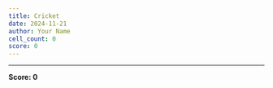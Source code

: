 ```yaml
---
title: Cricket
date: 2024-11-21
author: Your Name
cell_count: 0
score: 0
---
```




---
**Score: 0**
